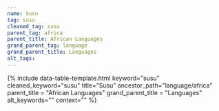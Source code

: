 ```yaml
---
name: Susu
tag: susu
cleaned_tag: susu
parent_tag: africa
parent_title: African Languages
grand_parent_tag: language
grand_parent_title: Languages
alt_tags: 
---
```


{% include data-table-template.html 
  keyword="susu" 
  cleaned_keyword="susu" 
  title="Susu"
  ancestor_path="language/africa" 
  parent_title = "African Languages"
  grand_parent_title = "Languages"
  alt_keywords=""
  context=""
%}


